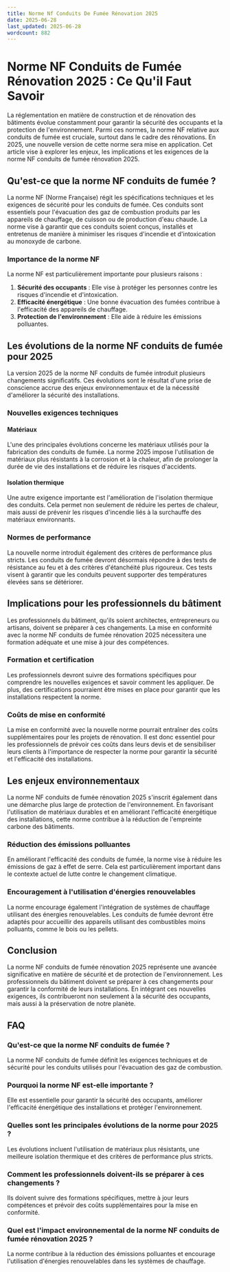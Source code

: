 ```yaml
---
title: Norme Nf Conduits De Fumée Rénovation 2025
date: 2025-06-28
last_updated: 2025-06-28
wordcount: 882
---
```


# Norme NF Conduits de Fumée Rénovation 2025 : Ce Qu'il Faut Savoir

La réglementation en matière de construction et de rénovation des bâtiments évolue constamment pour garantir la sécurité des occupants et la protection de l'environnement. Parmi ces normes, la norme NF relative aux conduits de fumée est cruciale, surtout dans le cadre des rénovations. En 2025, une nouvelle version de cette norme sera mise en application. Cet article vise à explorer les enjeux, les implications et les exigences de la norme NF conduits de fumée rénovation 2025.

## Qu'est-ce que la norme NF conduits de fumée ?

La norme NF (Norme Française) régit les spécifications techniques et les exigences de sécurité pour les conduits de fumée. Ces conduits sont essentiels pour l'évacuation des gaz de combustion produits par les appareils de chauffage, de cuisson ou de production d'eau chaude. La norme vise à garantir que ces conduits soient conçus, installés et entretenus de manière à minimiser les risques d'incendie et d'intoxication au monoxyde de carbone.

### Importance de la norme NF

La norme NF est particulièrement importante pour plusieurs raisons :

1. **Sécurité des occupants** : Elle vise à protéger les personnes contre les risques d'incendie et d'intoxication.
2. **Efficacité énergétique** : Une bonne évacuation des fumées contribue à l'efficacité des appareils de chauffage.
3. **Protection de l'environnement** : Elle aide à réduire les émissions polluantes.

## Les évolutions de la norme NF conduits de fumée pour 2025

La version 2025 de la norme NF conduits de fumée introduit plusieurs changements significatifs. Ces évolutions sont le résultat d'une prise de conscience accrue des enjeux environnementaux et de la nécessité d'améliorer la sécurité des installations.

### Nouvelles exigences techniques

#### Matériaux

L'une des principales évolutions concerne les matériaux utilisés pour la fabrication des conduits de fumée. La norme 2025 impose l'utilisation de matériaux plus résistants à la corrosion et à la chaleur, afin de prolonger la durée de vie des installations et de réduire les risques d'accidents.

#### Isolation thermique

Une autre exigence importante est l'amélioration de l'isolation thermique des conduits. Cela permet non seulement de réduire les pertes de chaleur, mais aussi de prévenir les risques d'incendie liés à la surchauffe des matériaux environnants.

### Normes de performance

La nouvelle norme introduit également des critères de performance plus stricts. Les conduits de fumée devront désormais répondre à des tests de résistance au feu et à des critères d'étanchéité plus rigoureux. Ces tests visent à garantir que les conduits peuvent supporter des températures élevées sans se détériorer.

## Implications pour les professionnels du bâtiment

Les professionnels du bâtiment, qu'ils soient architectes, entrepreneurs ou artisans, doivent se préparer à ces changements. La mise en conformité avec la norme NF conduits de fumée rénovation 2025 nécessitera une formation adéquate et une mise à jour des compétences.

### Formation et certification

Les professionnels devront suivre des formations spécifiques pour comprendre les nouvelles exigences et savoir comment les appliquer. De plus, des certifications pourraient être mises en place pour garantir que les installations respectent la norme.

### Coûts de mise en conformité

La mise en conformité avec la nouvelle norme pourrait entraîner des coûts supplémentaires pour les projets de rénovation. Il est donc essentiel pour les professionnels de prévoir ces coûts dans leurs devis et de sensibiliser leurs clients à l'importance de respecter la norme pour garantir la sécurité et l'efficacité des installations.

## Les enjeux environnementaux

La norme NF conduits de fumée rénovation 2025 s'inscrit également dans une démarche plus large de protection de l'environnement. En favorisant l'utilisation de matériaux durables et en améliorant l'efficacité énergétique des installations, cette norme contribue à la réduction de l'empreinte carbone des bâtiments.

### Réduction des émissions polluantes

En améliorant l'efficacité des conduits de fumée, la norme vise à réduire les émissions de gaz à effet de serre. Cela est particulièrement important dans le contexte actuel de lutte contre le changement climatique.

### Encouragement à l'utilisation d'énergies renouvelables

La norme encourage également l'intégration de systèmes de chauffage utilisant des énergies renouvelables. Les conduits de fumée devront être adaptés pour accueillir des appareils utilisant des combustibles moins polluants, comme le bois ou les pellets.

## Conclusion

La norme NF conduits de fumée rénovation 2025 représente une avancée significative en matière de sécurité et de protection de l'environnement. Les professionnels du bâtiment doivent se préparer à ces changements pour garantir la conformité de leurs installations. En intégrant ces nouvelles exigences, ils contribueront non seulement à la sécurité des occupants, mais aussi à la préservation de notre planète.

## FAQ

### Qu'est-ce que la norme NF conduits de fumée ?

La norme NF conduits de fumée définit les exigences techniques et de sécurité pour les conduits utilisés pour l'évacuation des gaz de combustion.

### Pourquoi la norme NF est-elle importante ?

Elle est essentielle pour garantir la sécurité des occupants, améliorer l'efficacité énergétique des installations et protéger l'environnement.

### Quelles sont les principales évolutions de la norme pour 2025 ?

Les évolutions incluent l'utilisation de matériaux plus résistants, une meilleure isolation thermique et des critères de performance plus stricts.

### Comment les professionnels doivent-ils se préparer à ces changements ?

Ils doivent suivre des formations spécifiques, mettre à jour leurs compétences et prévoir des coûts supplémentaires pour la mise en conformité.

### Quel est l'impact environnemental de la norme NF conduits de fumée rénovation 2025 ?

La norme contribue à la réduction des émissions polluantes et encourage l'utilisation d'énergies renouvelables dans les systèmes de chauffage.